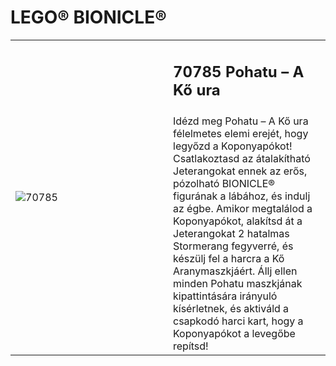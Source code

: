 # LEGO® BIONICLE®

<table width="100%">
<tr>
<td rowspan="2" width="50%"><img alt="70785" src="https://www.lego.com/cdn/product-assets/product.img.pri/70785_Prod.jpg"></td>
<td><h2>70785 Pohatu – A Kő ura</h2></td>
</tr>
<tr>
<td>Idézd meg Pohatu – A Kő ura félelmetes elemi erejét, hogy legyőzd a Koponyapókot! Csatlakoztasd az átalakítható Jeterangokat ennek az erős, pózolható BIONICLE® figurának a lábához, és indulj az égbe. Amikor megtalálod a Koponyapókot, alakítsd át a Jeterangokat 2 hatalmas Stormerang fegyverré, és készülj fel a harcra a Kő Aranymaszkjáért. Állj ellen minden Pohatu maszkjának kipattintására irányuló kísérletnek, és aktiváld a csapkodó harci kart, hogy a Koponyapókot a levegőbe repítsd!</td>
</tr>
</table>